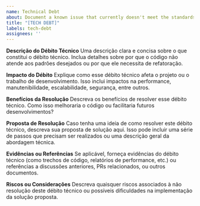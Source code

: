```yaml
---
name: Technical Debt
about: Document a known issue that currently doesn't meet the standards or needs refactoring
title: "[TECH DEBT]"
labels: tech-debt
assignees: ''
---
```


**Descrição do Débito Técnico**
Uma descrição clara e concisa sobre o que constitui o débito técnico. Inclua detalhes sobre por que o código não atende aos padrões desejados ou por que ele necessita de refatoração.

**Impacto do Débito**
Explique como esse débito técnico afeta o projeto ou o trabalho de desenvolvimento. Isso inclui impactos na performance, manutenibilidade, escalabilidade, segurança, entre outros.

**Benefícios da Resolução**
Descreva os benefícios de resolver esse débito técnico. Como isso melhoraria o código ou facilitaria futuros desenvolvimentos?

**Proposta de Resolução**
Caso tenha uma ideia de como resolver este débito técnico, descreva sua proposta de solução aqui. Isso pode incluir uma série de passos que precisam ser realizados ou uma descrição geral da abordagem técnica.

**Evidências ou Referências**
Se aplicável, forneça evidências do débito técnico (como trechos de código, relatórios de performance, etc.) ou referências a discussões anteriores, PRs relacionados, ou outros documentos.

**Riscos ou Considerações**
Descreva quaisquer riscos associados à não resolução deste débito técnico ou possíveis dificuldades na implementação da solução proposta.

